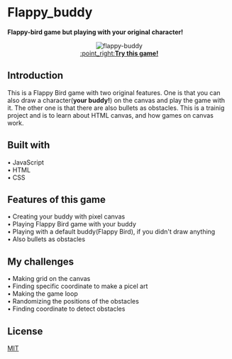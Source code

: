 
# Flappy_buddy
**Flappy-bird game but playing with your original character!**

<p align="center">
  <img src="https://user-images.githubusercontent.com/69213541/114287130-4eb0c680-9a19-11eb-8ccd-0a9646e707b2.gif" alt="flappy-buddy" /><br>
  <a href="https://miyabitanimchi.github.io/flappy_buddy/" target="_blank">:point_right:<b>Try this game!</b></a>
</p>



## Introduction
This is a Flappy Bird game with two original features. One is that you can also draw a character(**your buddy!**) on the canvas and play the game with it. The other one is that there are also bullets as obstacles.
This is a trainig project and is to learn about HTML canvas, and how games on canvas work.


## Built with
• JavaScript <br>
• HTML <br>
• CSS <br>


## Features of this game
• Creating your buddy with pixel canvas<br>
• Playing Flappy Bird game with your buddy <br>
• Playing with a default buddy(Flappy Bird), if you didn't draw anything <br>
• Also bullets as obstacles

## My challenges
• Making grid on the canvas <br>
• Finding specific coordinate to make a picel art <br>
• Making the game loop <br>
• Randomizing the positions of the obstacles <br>
• Finding coordinate to detect obstacles

## License
[MIT](https://github.com/miyabitanimchi/flappy_buddy/blob/master/LICENSE)

